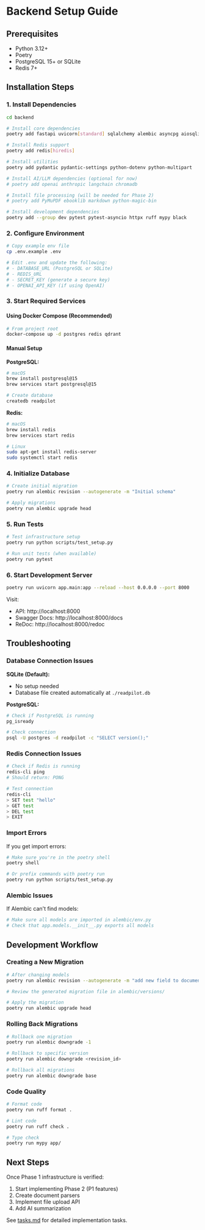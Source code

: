 # Backend Setup Guide

## Prerequisites

- Python 3.12+
- Poetry
- PostgreSQL 15+ or SQLite
- Redis 7+

## Installation Steps

### 1. Install Dependencies

```bash
cd backend

# Install core dependencies
poetry add fastapi uvicorn[standard] sqlalchemy alembic asyncpg aiosqlite

# Install Redis support
poetry add redis[hiredis]

# Install utilities
poetry add pydantic pydantic-settings python-dotenv python-multipart

# Install AI/LLM dependencies (optional for now)
# poetry add openai anthropic langchain chromadb

# Install file processing (will be needed for Phase 2)
# poetry add PyMuPDF ebooklib markdown python-magic-bin

# Install development dependencies
poetry add --group dev pytest pytest-asyncio httpx ruff mypy black
```

### 2. Configure Environment

```bash
# Copy example env file
cp .env.example .env

# Edit .env and update the following:
# - DATABASE_URL (PostgreSQL or SQLite)
# - REDIS_URL
# - SECRET_KEY (generate a secure key)
# - OPENAI_API_KEY (if using OpenAI)
```

### 3. Start Required Services

#### Using Docker Compose (Recommended)

```bash
# From project root
docker-compose up -d postgres redis qdrant
```

#### Manual Setup

**PostgreSQL:**
```bash
# macOS
brew install postgresql@15
brew services start postgresql@15

# Create database
createdb readpilot
```

**Redis:**
```bash
# macOS
brew install redis
brew services start redis

# Linux
sudo apt-get install redis-server
sudo systemctl start redis
```

### 4. Initialize Database

```bash
# Create initial migration
poetry run alembic revision --autogenerate -m "Initial schema"

# Apply migrations
poetry run alembic upgrade head
```

### 5. Run Tests

```bash
# Test infrastructure setup
poetry run python scripts/test_setup.py

# Run unit tests (when available)
poetry run pytest
```

### 6. Start Development Server

```bash
poetry run uvicorn app.main:app --reload --host 0.0.0.0 --port 8000
```

Visit:
- API: http://localhost:8000
- Swagger Docs: http://localhost:8000/docs
- ReDoc: http://localhost:8000/redoc

## Troubleshooting

### Database Connection Issues

**SQLite (Default):**
- No setup needed
- Database file created automatically at `./readpilot.db`

**PostgreSQL:**
```bash
# Check if PostgreSQL is running
pg_isready

# Check connection
psql -U postgres -d readpilot -c "SELECT version();"
```

### Redis Connection Issues

```bash
# Check if Redis is running
redis-cli ping
# Should return: PONG

# Test connection
redis-cli
> SET test "hello"
> GET test
> DEL test
> EXIT
```

### Import Errors

If you get import errors:
```bash
# Make sure you're in the poetry shell
poetry shell

# Or prefix commands with poetry run
poetry run python scripts/test_setup.py
```

### Alembic Issues

If Alembic can't find models:
```bash
# Make sure all models are imported in alembic/env.py
# Check that app.models.__init__.py exports all models
```

## Development Workflow

### Creating a New Migration

```bash
# After changing models
poetry run alembic revision --autogenerate -m "add new field to document"

# Review the generated migration file in alembic/versions/

# Apply the migration
poetry run alembic upgrade head
```

### Rolling Back Migrations

```bash
# Rollback one migration
poetry run alembic downgrade -1

# Rollback to specific version
poetry run alembic downgrade <revision_id>

# Rollback all migrations
poetry run alembic downgrade base
```

### Code Quality

```bash
# Format code
poetry run ruff format .

# Lint code
poetry run ruff check .

# Type check
poetry run mypy app/
```

## Next Steps

Once Phase 1 infrastructure is verified:
1. Start implementing Phase 2 (P1 features)
2. Create document parsers
3. Implement file upload API
4. Add AI summarization

See [tasks.md](../.specify/specs/001-core-reading-experience/tasks.md) for detailed implementation tasks.
